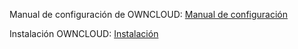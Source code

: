Manual de configuración de OWNCLOUD: <a href="Manual de configuración OWNCLOUD.md">Manual de configuración</a>

Instalación OWNCLOUD:  <a href="Instalación OWNCLOUD.md">Instalación</a>

